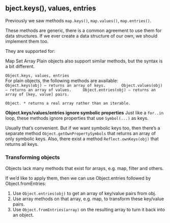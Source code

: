 ## bject.keys(), values, entries
Previously we saw methods ``map.keys()``, ``map.values()``, ``map.entries()``.

These methods are generic, there is a common agreement to use them for data structures. If we ever create a data structure of our own, we should implement them too.

They are supported for:

Map
Set
Array
Plain objects also support similar methods, but the syntax is a bit different.

```Object.keys, values, entries ```   
For plain objects, the following methods are available:  
``
Object.keys(obj) – returns an array of keys.      
Object.values(obj) – returns an array of values.    
Object.entries(obj) – returns an array of [key, value] pairs.    
``

``Object. * returns a real array rather than an iterable.``

**Object.keys/values/entries ignore symbolic properties**
Just like a ``for..in`` loop, these methods ignore properties that use ``Symbol(...)`` as keys.

Usually that’s convenient. But if we want symbolic keys too, then there’s a separate method ``Object.getOwnPropertySymbols`` that returns an array of only symbolic keys. Also, there exist a method ``Reflect.ownKeys(obj)`` that returns all keys.

### Transforming objects
Objects lack many methods that exist for arrays, e.g. map, filter and others.

If we’d like to apply them, then we can use Object.entries followed by Object.fromEntries:

1. Use ``Object.entries(obj)`` to get an array of key/value pairs from obj.
2. Use array methods on that array, e.g. map, to transform these key/value pairs.
3. Use ``Object.fromEntries(array)`` on the resulting array to turn it back into an object.